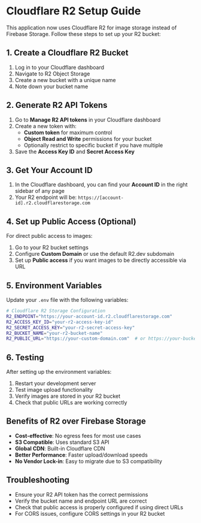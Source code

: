 # Cloudflare R2 Setup Guide

This application now uses Cloudflare R2 for image storage instead of Firebase Storage. Follow these steps to set up your R2 bucket:

## 1. Create a Cloudflare R2 Bucket

1. Log in to your Cloudflare dashboard
2. Navigate to R2 Object Storage
3. Create a new bucket with a unique name
4. Note down your bucket name

## 2. Generate R2 API Tokens

1. Go to **Manage R2 API tokens** in your Cloudflare dashboard
2. Create a new token with:
   - **Custom token** for maximum control
   - **Object Read and Write** permissions for your bucket
   - Optionally restrict to specific bucket if you have multiple
3. Save the **Access Key ID** and **Secret Access Key**

## 3. Get Your Account ID

1. In the Cloudflare dashboard, you can find your **Account ID** in the right sidebar of any page
2. Your R2 endpoint will be: `https://[account-id].r2.cloudflarestorage.com`

## 4. Set up Public Access (Optional)

For direct public access to images:
1. Go to your R2 bucket settings
2. Configure **Custom Domain** or use the default R2.dev subdomain
3. Set up **Public access** if you want images to be directly accessible via URL

## 5. Environment Variables

Update your `.env` file with the following variables:

```bash
# Cloudflare R2 Storage Configuration
R2_ENDPOINT="https://your-account-id.r2.cloudflarestorage.com"
R2_ACCESS_KEY_ID="your-r2-access-key-id"
R2_SECRET_ACCESS_KEY="your-r2-secret-access-key"
R2_BUCKET_NAME="your-r2-bucket-name"
R2_PUBLIC_URL="https://your-custom-domain.com"  # or https://your-bucket.your-account-id.r2.dev
```

## 6. Testing

After setting up the environment variables:
1. Restart your development server
2. Test image upload functionality
3. Verify images are stored in your R2 bucket
4. Check that public URLs are working correctly

## Benefits of R2 over Firebase Storage

- **Cost-effective**: No egress fees for most use cases
- **S3 Compatible**: Uses standard S3 API
- **Global CDN**: Built-in Cloudflare CDN
- **Better Performance**: Faster upload/download speeds
- **No Vendor Lock-in**: Easy to migrate due to S3 compatibility

## Troubleshooting

- Ensure your R2 API token has the correct permissions
- Verify the bucket name and endpoint URL are correct
- Check that public access is properly configured if using direct URLs
- For CORS issues, configure CORS settings in your R2 bucket

